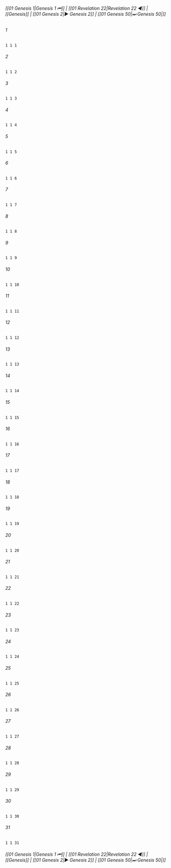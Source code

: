 
###### [[01 Genesis 1|Genesis 1 ⏮]] | [[01 Revelation 22|Revelation 22 ◀]] | [[Genesis]] | [[01 Genesis 2|▶ Genesis 2]] | [[01 Genesis 50|⏭ Genesis 50|]]

###### 1
``` verse
1 1 1 
```
###### 2
``` verse
1 1 2 
```
###### 3
``` verse
1 1 3 
```
###### 4
``` verse
1 1 4 
```
###### 5
``` verse
1 1 5 
```
###### 6
``` verse
1 1 6 
```
###### 7
``` verse
1 1 7 
```
###### 8
``` verse
1 1 8 
```
###### 9
``` verse
1 1 9 
```
###### 10
``` verse
1 1 10 
```
###### 11
``` verse
1 1 11 
```
###### 12
``` verse
1 1 12 
```
###### 13
``` verse
1 1 13 
```
###### 14
``` verse
1 1 14 
```
###### 15
``` verse
1 1 15 
```
###### 16
``` verse
1 1 16 
```
###### 17
``` verse
1 1 17 
```
###### 18
``` verse
1 1 18 
```
###### 19
``` verse
1 1 19 
```
###### 20
``` verse
1 1 20 
```
###### 21
``` verse
1 1 21 
```
###### 22
``` verse
1 1 22 
```
###### 23
``` verse
1 1 23 
```
###### 24
``` verse
1 1 24 
```
###### 25
``` verse
1 1 25 
```
###### 26
``` verse
1 1 26 
```
###### 27
``` verse
1 1 27 
```
###### 28
``` verse
1 1 28 
```
###### 29
``` verse
1 1 29 
```
###### 30
``` verse
1 1 30 
```
###### 31
``` verse
1 1 31 
```

###### [[01 Genesis 1|Genesis 1 ⏮]] | [[01 Revelation 22|Revelation 22 ◀]] | [[Genesis]] | [[01 Genesis 2|▶ Genesis 2]] | [[01 Genesis 50|⏭ Genesis 50|]]

